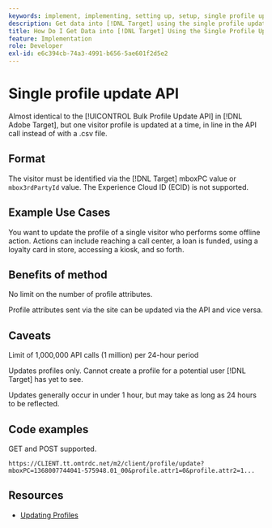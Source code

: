 ```yaml
---
keywords: implement, implementing, setting up, setup, single profile update
description: Get data into [!DNL Target] using the single profile update API.
title: How Do I Get Data into [!DNL Target] Using the Single Profile Update API?
feature: Implementation
role: Developer
exl-id: e6c394cb-74a3-4991-b656-5ae601f2d5e2
---
```

# Single profile update API

Almost identical to the [!UICONTROL Bulk Profile Update API] in [!DNL Adobe Target], but one visitor profile is updated at a time, in line in the API call instead of with a .csv file.

## Format

The visitor must be identified via the [!DNL Target] mboxPC value or `mbox3rdPartyId` value. The Experience Cloud ID (ECID) is not supported.

## Example Use Cases

You want to update the profile of a single visitor who performs some offline action. Actions can include reaching a call center, a loan is funded, using a loyalty card in store, accessing a kiosk, and so forth.

## Benefits of method

No limit on the number of profile attributes.

Profile attributes sent via the site can be updated via the API and vice versa.

## Caveats

Limit of 1,000,000 API calls (1 million) per 24-hour period

Updates profiles only. Cannot create a profile for a potential user [!DNL Target] has yet to see.

Updates generally occur in under 1 hour, but may take as long as 24 hours to be reflected.

## Code examples

GET and POST supported. 

```
https://CLIENT.tt.omtrdc.net/m2/client/profile/update?mboxPC=1368007744041-575948.01_00&profile.attr1=0&profile.attr2=1...
```

## Resources

* [Updating Profiles](https://developers.adobetarget.com/api/#updating-profiles)
